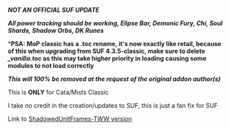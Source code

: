 ***NOT AN OFFICIAL SUF UPDATE***

***All power tracking should be working, Elipse Bar, Demonic Fury, Chi, Soul Shards, Shadow Orbs, DK Runes***

***PSA: MoP classic has a .toc rename, it's now exactly like retail, because of this when upgrading from SUF 4.3.5-classic, make sure to delete *_vanilla.toc* as this may take higher priority in loading causing some modules to not load correctly**

***This will 100% be removed at the request of the original addon author(s)***

This is **ONLY** for Cata/Mists Classic

I take no credit in the creation/updates to SUF, this is just a fan fix for SUF

Link to [ShadowedUnitFrames-TWW version](https://github.com/Hyphie24/ShadowedUnitFrames-TWW)
